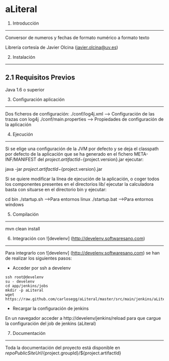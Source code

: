 aLiteral
========

1. Introducción
---------------
Conversor de numeros y fechas de formato numérico a formato texto

Librería cortesía de Javier Olcina (javier.olcina@uv.es)

2. Instalación
--------------
 
2.1 Requisitos Previos
----------------------
Java 1.6 o superior

3. Configuración aplicación
----------------------------
  Dos ficheros de configuración:
    ./conf/log4j.xml --> Configuración de las trazas con log4j
    ./conf/main.properties --> Propiedades de configuración de la aplicación

4. Ejecución
------------

Si se elige una configuración de la JVM por defecto y se deja el classpath por defecto de la aplicación
que se ha generado en el fichero META-INF/MANIFEST del ${project.artifactId}-${project.version}.jar
ejecutar:

java -jar ${project.artifactId}-${project.version}.jar

Si se quiere modificar la línea de ejecución de la aplicación, o coger todos los componentes presentes en el directorios lib/
ejecutar la calculadora basta con situarse en el directorio bin y ejecutar:

cd bin
./startup.sh -->Para entornos linux
./startup.bat -->Para entornos windows


5. Compilación
--------------
mvn clean install

6. Integración con ![develenv] (http://develenv.softwaresano.com)
---------------------------

Para integrarlo con ![develenv] (http://develenv.softwaresano.com) se han de realizar los siguientes pasos:

* Acceder por ssh a develenv

```
ssh root@develenv
su - develenv
cd app/jenkins/jobs
mkdir -p aLiteral
wget https://raw.github.com/carlosegg/aLiteral/master/src/main/jenkins/aLiteral/config.xml
```

* Recargar la configuración de jenkins

En un navegador acceder a http://develenv/jenkins/reload para que cargue la configuración del job de jenkins (aLiteral)



7. Documentación
----------------
Toda la documentación del proyecto está disponible en ${repoPublicSiteUrl}/${project.groupId}/${project.artifactId}